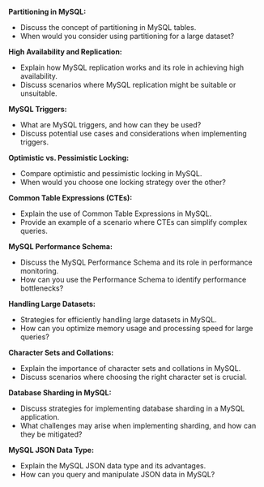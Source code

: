 **Partitioning in MySQL:**
- Discuss the concept of partitioning in MySQL tables.
- When would you consider using partitioning for a large dataset?

**High Availability and Replication:**
- Explain how MySQL replication works and its role in achieving high availability.
- Discuss scenarios where MySQL replication might be suitable or unsuitable.

**MySQL Triggers:**
- What are MySQL triggers, and how can they be used?
- Discuss potential use cases and considerations when implementing triggers.

**Optimistic vs. Pessimistic Locking:**
- Compare optimistic and pessimistic locking in MySQL.
- When would you choose one locking strategy over the other?

**Common Table Expressions (CTEs):**
- Explain the use of Common Table Expressions in MySQL.
- Provide an example of a scenario where CTEs can simplify complex queries.

**MySQL Performance Schema:**
- Discuss the MySQL Performance Schema and its role in performance monitoring.
- How can you use the Performance Schema to identify performance bottlenecks?

**Handling Large Datasets:**
- Strategies for efficiently handling large datasets in MySQL.
- How can you optimize memory usage and processing speed for large queries?

**Character Sets and Collations:**
- Explain the importance of character sets and collations in MySQL.
- Discuss scenarios where choosing the right character set is crucial.

**Database Sharding in MySQL:**
- Discuss strategies for implementing database sharding in a MySQL application.
- What challenges may arise when implementing sharding, and how can they be mitigated?

**MySQL JSON Data Type:**
- Explain the MySQL JSON data type and its advantages.
- How can you query and manipulate JSON data in MySQL?